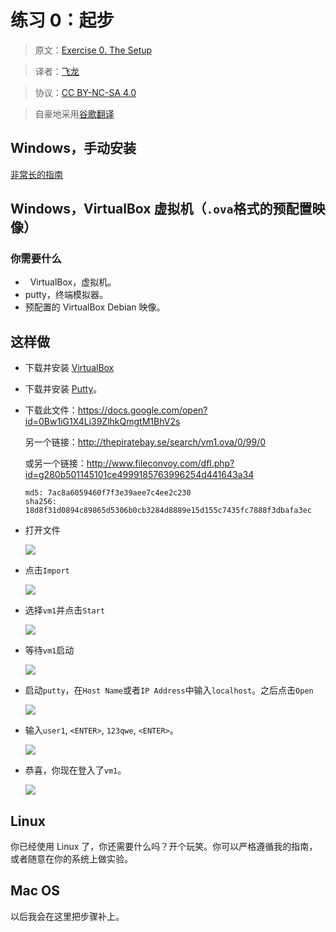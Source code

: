 # 练习 0：起步

> 原文：[Exercise 0. The Setup](https://archive.fo/ZfhWN)

> 译者：[飞龙](https://github.com/wizardforcel)

> 协议：[CC BY-NC-SA 4.0](http://creativecommons.org/licenses/by-nc-sa/4.0/)

> 自豪地采用[谷歌翻译](https://translate.google.cn/)

## Windows，手动安装

[非常长的指南](https://archive.fo/p1ZHn)

## Windows，VirtualBox 虚拟机（`.ova`格式的预配置映像）

### 你需要什么

+   VirtualBox，虚拟机。
+   putty，终端模拟器。
+   预配置的 VirtualBox Debian 映像。

## 这样做

+   下载并安装 [VirtualBox](http://download.virtualbox.org/virtualbox/4.1.18/VirtualBox-4.1.18-78361-Win.exe)

+   下载并安装 [Putty](http://the.earth.li/~sgtatham/putty/latest/x86/putty-0.62-installer.exe)。

+   下载此文件：<https://docs.google.com/open?id=0Bw1iG1X4Li39ZlhkQmgtM1BhV2s>

    另一个链接：<http://thepiratebay.se/search/vm1.ova/0/99/0>

    或另一个链接：<http://www.fileconvoy.com/dfl.php?id=g280b501145101ce4999185763996254d441643a34>
    
    ```
    md5: 7ac8a6059460f7f3e39aee7c4ee2c230 
    sha256: 18d8f31d0894c89865d5306b0cb3284d8889e15d155c7435fc7888f3dbafa3ec
    ```
    
+   打开文件

    ![](img/0-1.png)
    
+   点击`Import`

    ![](img/0-2.png)

+   选择`vm1`并点击`Start`

    ![](img/0-3.png)

+   等待`vm1`启动

    ![](img/0-4.png)

+   启动`putty`，在`Host Name`或者`IP Address`中输入`localhost`。之后点击`Open`

    ![](img/0-5.png)

+   输入`user1`, `<ENTER>`, `123qwe`, `<ENTER>`。

    ![](img/0-6.png)
    
+   恭喜，你现在登入了`vm1`。

    ![](img/0-7.png)
    
## Linux

你已经使用 Linux 了，你还需要什么吗？开个玩笑。你可以严格遵循我的指南，或者随意在你的系统上做实验。

## Mac OS

以后我会在这里把步骤补上。

